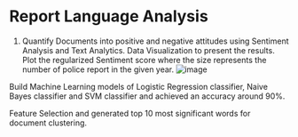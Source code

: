 # Report Language Analysis

1. Quantify Documents into positive and negative attitudes using Sentiment Analysis and Text Analytics.
Data Visualization to present the results. Plot the regularized Sentiment score where the size represents the number of police report in the given year.
![image](https://user-images.githubusercontent.com/54698026/110877871-2a41bd00-82a8-11eb-8a4b-da6b0f6a8fbc.png)

Build Machine Learning models of Logistic Regression classifier, Naive Bayes classifier and
SVM classifier and achieved an accuracy around 90%.

Feature Selection and generated top 10 most significant words for document clustering.

